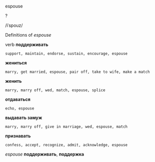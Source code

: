 espouse

?

/iˈspouz/

Definitions of _espouse_

verb
**поддерживать**

    support, maintain, endorse, sustain, encourage, espouse
**жениться**

    marry, get married, espouse, pair off, take to wife, make a match
**женить**

    marry, marry off, wed, match, espouse, splice
**отдаваться**

    echo, espouse
**выдавать замуж**

    marry, marry off, give in marriage, wed, espouse, match
**признавать**

    confess, accept, recognize, admit, acknowledge, espouse

_espouse_
**поддерживать**, **поддержка**